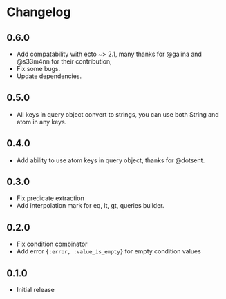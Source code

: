 # Changelog
## 0.6.0
 * Add compatability with ecto ~> 2.1, many thanks for @galina and @s33m4nn for their contribution;
 * Fix some bugs. 
 * Update dependencies. 
 
## 0.5.0
 * All keys in query object convert to strings, you can use both String and atom in any keys.

## 0.4.0
 * Add ability to use atom keys in query object, thanks for @dotsent.

## 0.3.0
 * Fix predicate extraction
 * Add interpolation mark for eq, lt, gt, queries builder.

## 0.2.0
 * Fix condition combinator
 * Add error `{:error, :value_is_empty}` for empty condition values

## 0.1.0
 * Initial release
